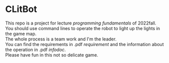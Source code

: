 # CLitBot
This repo is a project for lecture _programming fundamentals_ of 2022fall.
You should use command lines to operate the robot to light up the lights in the game map.  
The whole process is a team work and I'm the leader.  
You can find the requirements in  .pdf _requirement_ and the information about the operation in .pdf _infodoc_.  
Please have fun in this not so delicate game.
